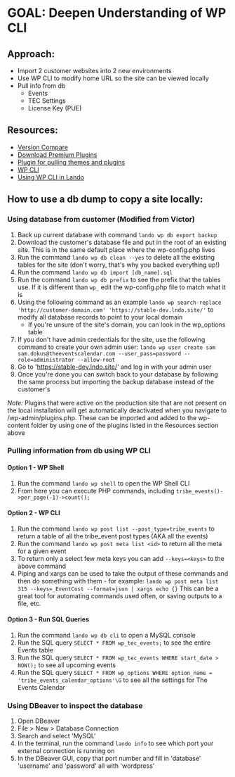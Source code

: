 # GOAL: Deepen Understanding of WP CLI

## Approach:

- Import 2 customer websites into 2 new environments
- Use WP CLI to modify home URL so the site can be viewed locally
- Pull info from db
  - Events
  - TEC Settings
  - License Key (PUE)

## Resources:

- [Version Compare](https://www.php.net/manual/en/function.version-compare.php)
- [Download Premium Plugins](https://gpldl.com/repository/download-premium-wordpress-plugins/)
- [Plugin for pulling themes and plugins](https://wordpress.org/plugins/backwpup/)
- [WP CLI](https://developer.wordpress.org/cli/commands/)
- [Using WP CLI in Lando](https://docs.lando.dev/wordpress/tooling.html)

## How to use a db dump to copy a site locally:

### Using database from customer (Modified from Victor)

1. Back up current database with command `lando wp db export backup`
2. Download the customer's database file and put in the root of an existing site. This is in the same default place where the wp-config.php lives
3. Run the command `lando wp db clean --yes` to delete all the existing tables for the site (don't worry, that's why you backed everything up!)
4. Run the command `lando wp db import [db_name].sql`
5. Run the command `lando wp db prefix` to see the prefix that the tables use. If it is different than `wp_` edit the wp-config.php file to match what it is
6. Using the following command as an example `lando wp search-replace 'http://customer-domain.com' 'https://stable-dev.lndo.site/'` to modify all database records to point to your local domain
   - If you're unsure of the site's domain, you can look in the wp_options table
7. If you don't have admin credentials for the site, use the following command to create your own admin user: `lando wp user create sam sam.dokus@theeventscalendar.com --user_pass=password --role=administrator --allow-root`
8. Go to 'https://stable-dev.lndo.site/' and log in with your admin user
9. Once you're done you can switch back to your database by following the same process but importing the backup database instead of the customer's

_Note:_ Plugins that were active on the production site that are not present on the local installation will get automatically deactivated when you navigate to /wp-admin/plugins.php. These can be imported and added to the wp-content folder by using one of the plugins listed in the Resources section above

### Pulling information from db using WP CLI

#### Option 1 - WP Shell

1. Run the command `lando wp shell` to open the WP Shell CLI
2. From here you can execute PHP commands, including `tribe_events()->per_page(-1)->count();`

#### Option 2 - WP CLI

1. Run the command `lando wp post list --post_type=tribe_events` to return a table of all the tribe_event post types (AKA all the events)
2. Run the command `lando wp post meta list <id>` to return all the meta for a given event
3. To return only a select few meta keys you can add `--keys=<keys>` to the above command
4. Piping and xargs can be used to take the output of these commands and then do something with them - for example: `lando wp post meta list 315 --keys=_EventCost --format=json | xargs echo {}` This can be a great tool for automating commands used often, or saving outputs to a file, etc.

#### Option 3 - Run SQL Queries

1. Run the command `lando wp db cli` to open a MySQL console
2. Run the SQL query `SELECT * FROM wp_tec_events;` to see the entire Events table
3. Run the SQL query `SELECT * FROM wp_tec_events WHERE start_date > NOW();` to see all upcoming events
4. Run the SQL query `SELECT * FROM wp_options WHERE option_name = 'tribe_events_calendar_options'\G` to see all the settings for The Events Calendar

### Using DBeaver to inspect the database

1.  Open DBeaver
2.  File > New > Database Connection
3.  Search and select 'MySQL'
4.  In the terminal, run the command `lando info` to see which port your external connection is running on
5.  In the DBeaver GUI, copy that port number and fill in 'database' 'username' and 'password' all with 'wordpress'
